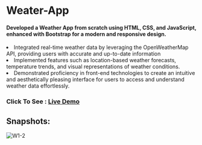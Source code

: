 <h1>Weater-App</h1>
<h4> Developed a Weather App from scratch using HTML, CSS, and JavaScript, enhanced with Bootstrap for a modern and responsive design. </h4>
	<li>Integrated real-time weather data by leveraging the OpenWeatherMap API, providing users with accurate and up-to-date information</li>
	<li>Implemented features such as location-based weather forecasts, temperature trends, and visual representations of weather conditions.</li>
	<li>Demonstrated proficiency in front-end technologies to create an intuitive and aesthetically pleasing interface for users to access and understand weather data effortlessly.</li>

<h3>Click To See : <a href="https://sanketrakhewar.github.io/Weather-App/" target="_blank"> Live Demo</a></h3>

<h2>Snapshots:</h2>

![W1-2](https://github.com/sanketrakhewar/Weather-App/assets/113495288/1e7a441d-ca80-47bc-9c3e-35f465368b6e)
